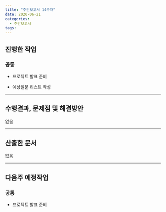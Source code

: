 ```yaml
---
title: "주간보고서 14주차"
date: 2020-06-21
categories:
  - 주간보고서
tags:
---
```


## 진행한 작업

### 공통

- 프로젝트 발표 준비

- 예상질문 리스트 작성

-----



## 수행결과, 문제점 및 해결방안

없음

-----



## 산출한 문서

없음

-----



## 다음주 예정작업

### 공통

-  프로젝트 발표 준비